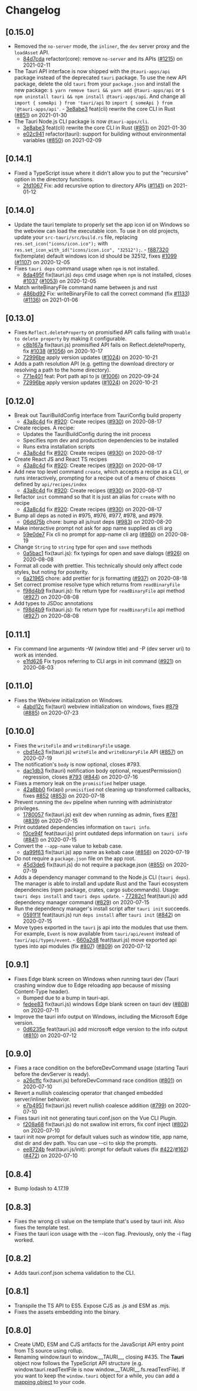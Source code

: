 # Changelog

## [0.15.0]

- Removed the `no-server` mode, the `inliner`, the `dev` server proxy and the
  `loadAsset` API.
  - [84d7cda](https://www.github.com/tauri-apps/tauri/commit/84d7cdae632eeb02a66f8d1d7577adfa65917a34)
    refactor(core): remove `no-server` and its APIs
    ([#1215](https://www.github.com/tauri-apps/tauri/pull/1215)) on 2021-02-11
- The Tauri API interface is now shipped with the `@tauri-apps/api` package
  instead of the deprecated `tauri` package. To use the new API package, delete
  the old `tauri` from your `package.json` and install the new package:
  `$ yarn remove tauri && yarn add @tauri-apps/api` or
  `$ npm uninstall tauri && npm install @tauri-apps/api`. And change all
  `import { someApi } from 'tauri/api` to
  `import { someApi } from '@tauri-apps/api'`. -
  [3e8abe3](https://www.github.com/tauri-apps/tauri/commit/3e8abe376407bb0ca8893602590ed9edf7aa71a1)
  feat(cli) rewrite the core CLI in Rust
  ([#851](https://www.github.com/tauri-apps/tauri/pull/851)) on 2021-01-30
- The Tauri Node.js CLI package is now `@tauri-apps/cli`.
  - [3e8abe3](https://www.github.com/tauri-apps/tauri/commit/3e8abe376407bb0ca8893602590ed9edf7aa71a1)
    feat(cli) rewrite the core CLI in Rust
    ([#851](https://www.github.com/tauri-apps/tauri/pull/851)) on 2021-01-30
  - [e02c941](https://www.github.com/tauri-apps/tauri/commit/e02c9419cb8c66f4e43ed598d2fc74d4b19384ec)
    refactor(tauri): support for building without environmental variables
    ([#850](https://www.github.com/tauri-apps/tauri/pull/850)) on 2021-02-09

## [0.14.1]

- Fixed a TypeScript issue where it didn't allow you to put the "recursive"
  option in the directory functions.
  - [2fd1067](https://www.github.com/tauri-apps/tauri/commit/2fd1067a4c7ef86dda074867b6a6702527962829)
    Fix: add recursive option to directory APIs
    ([#1141](https://www.github.com/tauri-apps/tauri/pull/1141)) on 2021-01-12

## [0.14.0]

- Update the tauri template to properly set the app icon id on Windows so the
  webview can load the executable icon. To use it on old projects, update your
  `src-tauri/src/build.rs` file, replacing `res.set_icon("icons/icon.ico");`
  with `res.set_icon_with_id("icons/icon.ico", "32512");`. -
  [f887320](https://www.github.com/tauri-apps/tauri/commit/f887320df35e44b56e437355ee0ff05507a83173)
  fix(template) default windows icon id should be 32512, fixes
  [#1099](https://www.github.com/tauri-apps/tauri/pull/1099)
  ([#1107](https://www.github.com/tauri-apps/tauri/pull/1107)) on 2020-12-05
- Fixes `tauri deps` command usage when `npm` is not installed.
  - [8da495f](https://www.github.com/tauri-apps/tauri/commit/8da495f78c34780b76d0b1201f622edcbba00229)
    fix(tauri.js) `deps` cmd usage when `npm` is not installed, closes
    [#1037](https://www.github.com/tauri-apps/tauri/pull/1037)
    ([#1053](https://www.github.com/tauri-apps/tauri/pull/1053)) on 2020-12-05
- Match writeBinaryFile command name between js and rust
  - [486bd92](https://www.github.com/tauri-apps/tauri/commit/486bd920f899905bec0f690092aa1e3cac2c78f3)
    Fix: writeBinaryFile to call the correct command (fix
    [#1133](https://www.github.com/tauri-apps/tauri/pull/1133))
    ([#1136](https://www.github.com/tauri-apps/tauri/pull/1136)) on 2021-01-06

## [0.13.0]

- Fixes `Reflect.deleteProperty` on promisified API calls failing with
  `Unable to delete property` by making it configurable.
  - [c8b167a](https://www.github.com/tauri-apps/tauri/commit/c8b167adb3561db182bc8f6e4d8753ce1ae3f450)
    fix(tauri.js) promisified API fails on Reflect.deleteProperty, fix
    [#1038](https://www.github.com/tauri-apps/tauri/pull/1038)
    ([#1056](https://www.github.com/tauri-apps/tauri/pull/1056)) on 2020-10-17
  - [72996be](https://www.github.com/tauri-apps/tauri/commit/72996be1bd3eb878c4cf30bfec79058071c26d7a)
    apply version updates
    ([#1024](https://www.github.com/tauri-apps/tauri/pull/1024)) on 2020-10-21
- Adds a path resolution API (e.g. getting the download directory or resolving a
  path to the home directory).
  - [771e401](https://www.github.com/tauri-apps/tauri/commit/771e4019b8cfd1973015ffa632c9d6c6b82c5657)
    feat: Port path api to js
    ([#1006](https://www.github.com/tauri-apps/tauri/pull/1006)) on 2020-09-24
  - [72996be](https://www.github.com/tauri-apps/tauri/commit/72996be1bd3eb878c4cf30bfec79058071c26d7a)
    apply version updates
    ([#1024](https://www.github.com/tauri-apps/tauri/pull/1024)) on 2020-10-21

## [0.12.0]

- Break out TauriBuildConfig interface from TauriConfig build property
  - [43a8c4d](https://www.github.com/tauri-apps/tauri/commit/43a8c4d2bcc2461232e2ddfdf2506d3b4d68471d)
    fix [#920](https://www.github.com/tauri-apps/tauri/pull/920): Create recipes
    ([#930](https://www.github.com/tauri-apps/tauri/pull/930)) on 2020-08-17
- Create recipes. A recipe:
  - Updates the TauriBuildConfig during the init process
  - Specifies npm dev and production dependencies to be installed
  - Runs extra installation scripts
  - [43a8c4d](https://www.github.com/tauri-apps/tauri/commit/43a8c4d2bcc2461232e2ddfdf2506d3b4d68471d)
    fix [#920](https://www.github.com/tauri-apps/tauri/pull/920): Create recipes
    ([#930](https://www.github.com/tauri-apps/tauri/pull/930)) on 2020-08-17
- Create React JS and React TS recipes
  - [43a8c4d](https://www.github.com/tauri-apps/tauri/commit/43a8c4d2bcc2461232e2ddfdf2506d3b4d68471d)
    fix [#920](https://www.github.com/tauri-apps/tauri/pull/920): Create recipes
    ([#930](https://www.github.com/tauri-apps/tauri/pull/930)) on 2020-08-17
- Add new top level command `create`, which accepts a recipe as a CLI, or runs
  interactively, prompting for a recipe out of a menu of choices defined by
  `api/recipes/index`
  - [43a8c4d](https://www.github.com/tauri-apps/tauri/commit/43a8c4d2bcc2461232e2ddfdf2506d3b4d68471d)
    fix [#920](https://www.github.com/tauri-apps/tauri/pull/920): Create recipes
    ([#930](https://www.github.com/tauri-apps/tauri/pull/930)) on 2020-08-17
- Refactor `init` command so that it is just an alias for `create` with no
  recipe
  - [43a8c4d](https://www.github.com/tauri-apps/tauri/commit/43a8c4d2bcc2461232e2ddfdf2506d3b4d68471d)
    fix [#920](https://www.github.com/tauri-apps/tauri/pull/920): Create recipes
    ([#930](https://www.github.com/tauri-apps/tauri/pull/930)) on 2020-08-17
- Bump all deps as noted in #975, #976, #977, #978, and #979.
  - [06dd75b](https://www.github.com/tauri-apps/tauri/commit/06dd75b68a15d388808c51ae2bf50554ae761d9d)
    chore: bump all js/rust deps
    ([#983](https://www.github.com/tauri-apps/tauri/pull/983)) on 2020-08-20
- Make interactive prompt not ask for app name supplied as cli arg
  - [59e0de7](https://www.github.com/tauri-apps/tauri/commit/59e0de765046a240d6c9ff3ddcd7a98e8f765512)
    Fix cli no prompt for app-name cli arg
    ([#980](https://www.github.com/tauri-apps/tauri/pull/980)) on 2020-08-19
- Change `String` to `string` type for `open` and `save` methods
  - [0a5bac1](https://www.github.com/tauri-apps/tauri/commit/0a5bac1dd641792a64f79ec90e2a357f18280776)
    fix(tauri.js): fix typings for open and save dialogs
    ([#926](https://www.github.com/tauri-apps/tauri/pull/926)) on 2020-08-08
- Format all code with prettier. This technically should only affect code
  styles, but noting for posterity.
  - [6a21965](https://www.github.com/tauri-apps/tauri/commit/6a21965ff302940bcbdefa16490249ec7d0c1f2e)
    chore: add prettier for js formatting
    ([#937](https://www.github.com/tauri-apps/tauri/pull/937)) on 2020-08-18
- Set correct promise resolve type which returns from `readBinaryFile`
  - [f98d4b9](https://www.github.com/tauri-apps/tauri/commit/f98d4b9076b51a7fc9eca12b4bed2cd3b466c6bc)
    fix(tauri.js): fix return type for `readBinaryFile` api method
    ([#927](https://www.github.com/tauri-apps/tauri/pull/927)) on 2020-08-08
- Add types to JSDoc annotations
  - [f98d4b9](https://www.github.com/tauri-apps/tauri/commit/f98d4b9076b51a7fc9eca12b4bed2cd3b466c6bc)
    fix(tauri.js): fix return type for `readBinaryFile` api method
    ([#927](https://www.github.com/tauri-apps/tauri/pull/927)) on 2020-08-08

## [0.11.1]

- Fix command line arguments -W (window title) and -P (dev server uri) to work
  as intended.
  - [e1fd626](https://www.github.com/tauri-apps/tauri/commit/e1fd626453bf6310b18e48472aa831c367212290)
    Fix typos referring to CLI args in init command
    ([#921](https://www.github.com/tauri-apps/tauri/pull/921)) on 2020-08-03

## [0.11.0]

- Fixes the Webview initialization on Windows.
  - [4abd12c](https://www.github.com/tauri-apps/tauri/commit/4abd12c2a42b5ace8527114ab64da38f4486754f)
    fix(tauri) webview initialization on windows, fixes
    [#879](https://www.github.com/tauri-apps/tauri/pull/879)
    ([#885](https://www.github.com/tauri-apps/tauri/pull/885)) on 2020-07-23

## [0.10.0]

- Fixes the `writeFile` and `writeBinaryFile` usage.
  - [cbd14c3](https://www.github.com/tauri-apps/tauri/commit/cbd14c307753449d2d8a9cd4d4b29d30af6a7097)
    fix(tauri.js) `writeFile` and `writeBinaryFile` API
    ([#857](https://www.github.com/tauri-apps/tauri/pull/857)) on 2020-07-19
- The notification's `body` is now optional, closes #793.
  - [dac1db3](https://www.github.com/tauri-apps/tauri/commit/dac1db39831ecbcf23c630351d5753af01ccd500)
    fix(tauri) notification body optional, requestPermission() regression,
    closes [#793](https://www.github.com/tauri-apps/tauri/pull/793)
    ([#844](https://www.github.com/tauri-apps/tauri/pull/844)) on 2020-07-16
- Fixes a memory leak on the `promisified` helper usage.
  - [42a8bb0](https://www.github.com/tauri-apps/tauri/commit/42a8bb0e096548f2f9d6da2ba3699260e6cda18e)
    fix(api) `promisified` not cleaning up transformed callbacks, fixes
    [#852](https://www.github.com/tauri-apps/tauri/pull/852)
    ([#853](https://www.github.com/tauri-apps/tauri/pull/853)) on 2020-07-18
- Prevent running the `dev` pipeline when running with administrator privileges.
  - [1780057](https://www.github.com/tauri-apps/tauri/commit/17800571fe417b5250aa1bd7052340a1c93918a8)
    fix(tauri.js) exit dev when running as admin, fixes
    [#781](https://www.github.com/tauri-apps/tauri/pull/781)
    ([#839](https://www.github.com/tauri-apps/tauri/pull/839)) on 2020-07-15
- Print outdated dependencies information on `tauri info`.
  - [f0ce94f](https://www.github.com/tauri-apps/tauri/commit/f0ce94fc8e38642f2ba479311370dc1ca54799c7)
    feat(tauri.js) print outdated deps information on `tauri info`
    ([#841](https://www.github.com/tauri-apps/tauri/pull/841)) on 2020-07-15
- Convert the `--app-name` value to kebab case.
  - [da99f63](https://www.github.com/tauri-apps/tauri/commit/da99f632f0c8a6b3b7fc5dfecaffb04b74537f0f)
    fix(tauri.js) app name as kebab case
    ([#856](https://www.github.com/tauri-apps/tauri/pull/856)) on 2020-07-19
- Do not require a `package.json` file on the app root.
  - [45d3de6](https://www.github.com/tauri-apps/tauri/commit/45d3de6d97f060659e72e0cc0dc56d4f33f4a2f9)
    fix(tauri.js) do not require a package.json
    ([#855](https://www.github.com/tauri-apps/tauri/pull/855)) on 2020-07-19
- Adds a dependency manager command to the Node.js CLI (`tauri deps`). The
  manager is able to install and update Rust and the Tauri ecosystem
  dependencies (npm package, crates, cargo subcommands). Usage:
  `tauri deps install` and `tauri deps update`. -
  [77282c1](https://www.github.com/tauri-apps/tauri/commit/77282c1e513227fe379f916cd21249b44faa8756)
  feat(tauri.js) add dependency manager command
  ([#829](https://www.github.com/tauri-apps/tauri/pull/829)) on 2020-07-15
- Run the dependency manager's install script after `tauri init` succeeds.
  - [0591f1f](https://www.github.com/tauri-apps/tauri/commit/0591f1f945420ec4bc53919d05a8f8de014b3823)
    feat(tauri.js) run `deps install` after `tauri init`
    ([#842](https://www.github.com/tauri-apps/tauri/pull/842)) on 2020-07-15
- Move types exported in the `tauri` js api into the modules that use them. For
  example, `Event` is now available from `tauri/api/event` instead of
  `tauri/api/types/event`. -
  [660a2d8](https://www.github.com/tauri-apps/tauri/commit/660a2d87d6acf0abf6be70c01e6402cb5aba96c7)
  feat(tauri.js) move exported api types into api modules (fix
  [#807](https://www.github.com/tauri-apps/tauri/pull/807))
  ([#809](https://www.github.com/tauri-apps/tauri/pull/809)) on 2020-07-12

## [0.9.1]

- Fixes Edge blank screen on Windows when running tauri dev (Tauri crashing
  window due to Edge reloading app because of missing Content-Type header).
  - Bumped due to a bump in tauri-api.
  - [fedee83](https://www.github.com/tauri-apps/tauri/commit/fedee835e36daa4363b91aabd43143e8033c9a5c)
    fix(tauri.js) windows Edge blank screen on tauri dev
    ([#808](https://www.github.com/tauri-apps/tauri/pull/808)) on 2020-07-11
- Improve the tauri info output on Windows, including the Microsoft Edge
  version.
  - [0d6235e](https://www.github.com/tauri-apps/tauri/commit/0d6235e427c0f8241d1068bdd1e34903eb9298f9)
    feat(tauri.js) add microsoft edge version to the info output
    ([#810](https://www.github.com/tauri-apps/tauri/pull/810)) on 2020-07-12

## [0.9.0]

- Fixes a race condition on the beforeDevCommand usage (starting Tauri before
  the devServer is ready).
  - [a26cffc](https://www.github.com/tauri-apps/tauri/commit/a26cffc575bee224a6beb5b7b0565d5583c0131f)
    fix(tauri.js) beforeDevCommand race condition
    ([#801](https://www.github.com/tauri-apps/tauri/pull/801)) on 2020-07-10
- Revert a nullish coalescing operator that changed embedded server/inliner
  behavior.
  - [e7b4951](https://www.github.com/tauri-apps/tauri/commit/e7b495133fe9f4e9f576bb9805bec98b967783eb)
    fix(tauri.js) revert nullish coalesce addition
    ([#799](https://www.github.com/tauri-apps/tauri/pull/799)) on 2020-07-10
- Fixes tauri init not generating tauri.conf.json on the Vue CLI Plugin.
  - [f208a68](https://www.github.com/tauri-apps/tauri/commit/f208a68e40c804daf41d54539d3a5951679e8a64)
    fix(tauri.js) do not swallow init errors, fix conf inject
    ([#802](https://www.github.com/tauri-apps/tauri/pull/802)) on 2020-07-10
- tauri init now prompt for default values such as window title, app name, dist
  dir and dev path. You can use --ci to skip the prompts.
  - [ee8724b](https://www.github.com/tauri-apps/tauri/commit/ee8724b90a63f281292c6eb174773b905ba52e32)
    feat(tauri.js/init): prompt for default values (fix
    [#422](https://www.github.com/tauri-apps/tauri/pull/422)/[#162](https://www.github.com/tauri-apps/tauri/pull/162))
    ([#472](https://www.github.com/tauri-apps/tauri/pull/472)) on 2020-07-10

## [0.8.4]

- Bump lodash to 4.17.19

## [0.8.3]

- Fixes the wrong cli value on the template that's used by tauri init. Also
  fixes the template test.
- Fixes the tauri icon usage with the --icon flag. Previously, only the -i flag
  worked.

## [0.8.2]

- Adds tauri.conf.json schema validation to the CLI.

## [0.8.1]

- Transpile the TS API to ES5. Expose CJS as .js and ESM as .mjs.
- Fixes the assets embedding into the binary.

## [0.8.0]

- Create UMD, ESM and CJS artifacts for the JavaScript API entry point from TS
  source using rollup.
- Renaming window.tauri to window.\_\_TAURI\_\_, closing #435. The **Tauri**
  object now follows the TypeScript API structure (e.g.
  window.tauri.readTextFile is now window.\_\_TAURI\_\_.fs.readTextFile). If you
  want to keep the `window.tauri` object for a while, you can add a
  [mapping object](https://gist.github.com/lucasfernog/8f7b29cadd91d92ee2cf816a20c2ef01)
  to your code.
